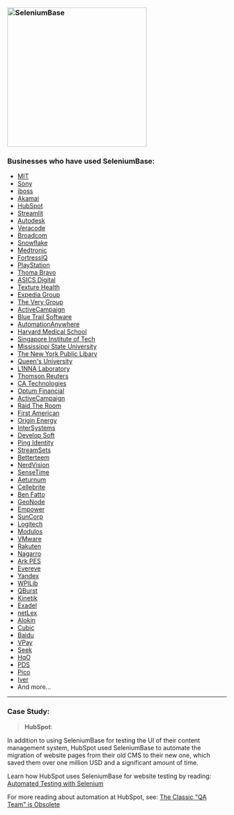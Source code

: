 <!-- SeleniumBase Docs -->

<h3 align="left"><img src="https://seleniumbase.github.io/cdn/img/sb_logo_b.png" alt="SeleniumBase" width="320" /></h3>

### Businesses who have used SeleniumBase:

* [MIT](https://web.mit.edu/)
* [Sony](https://www.sony.com/)
* [iboss](https://www.iboss.com/)
* [Akamai](https://www.akamai.com/)
* [HubSpot](https://www.hubspot.com/)
* [Streamlit](https://streamlit.io/)
* [Autodesk](https://www.autodesk.com/)
* [Veracode](https://www.veracode.com/)
* [Broadcom](https://www.broadcom.com/)
* [Snowflake](https://www.snowflake.com/)
* [Medtronic](https://www.medtronic.com/)
* [FortressIQ](https://www.fortressiq.com/)
* [PlayStation](https://www.playstation.com/)
* [Thoma Bravo](https://www.thomabravo.com/)
* [ASICS Digital](https://www.asicsdigital.com/)
* [Texture Health](https://www.texturehealth.com/)
* [Expedia Group](https://lifeatexpediagroup.com/)
* [The Very Group](https://www.theverygroup.com/)
* [ActiveCampaign](https://www.activecampaign.com/)
* [Blue Trail Software](https://www.bluetrail.software/)
* [AutomationAnywhere](https://www.automationanywhere.com/)
* [Harvard Medical School](https://hms.harvard.edu/)
* [Singapore Institute of Tech](https://www.singaporetech.edu.sg)
* [Mississippi State University](https://www.msstate.edu/)
* [The New York Public Libary](https://www.nypl.org/)
* [Queen's University](https://www.queensu.ca/)
* [L1NNA Laboratory](https://l1nna.com/)
* [Thomson Reuters](https://www.thomsonreuters.com/)
* [CA Technologies](https://tinyurl.com/ca-technologies)
* [Optum Financial](https://www.optum.com/financial-services.html)
* [ActiveCampaign](https://www.activecampaign.com/)
* [Raid The Room](https://raidtheroom.com/)
* [First American](https://www.firstam.com/)
* [Origin Energy](https://www.originenergy.com.au/)
* [InterSystems](https://www.intersystems.com/)
* [Develop Soft](https://www.developsoft.com/)
* [Ping Identity](https://www.pingidentity.com/)
* [StreamSets](https://streamsets.com/)
* [Betterteem](https://www.betterteem.com/)
* [NerdVision](https://www.nerd.vision/)
* [SenseTime](https://www.sensetime.com/en)
* [Aeturnum](https://aeturnum.com/)
* [Cellebrite](https://www.cellebrite.com/en/home/)
* [Ben Fatto](http://www.benfatto.net.br)
* [GeoNode](http://geonode.org/)
* [Empower](https://empower.me/)
* [SunCorp](https://www.suncorpgroup.com.au/)
* [Logitech](https://www.logitech.com/)
* [Modulos](https://www.modulos.ai/)
* [VMware](https://www.vmware.com/)
* [Rakuten](https://global.rakuten.com/corp/about/)
* [Nagarro](https://www.nagarro.com/en)
* [Ark PES](https://www.arkpes.com/)
* [Evereve](https://evereve.com/)
* [Yandex](https://yandex.ru/)
* [WPILib](https://wpilib.org/)
* [QBurst](https://www.qburst.com/)
* [Kinetik](https://kinetik.care/)
* [Exadel](https://exadel.com/)
* [netLex](https://netlex.io/en/)
* [Alokin](https://alokin.in/)
* [Cubic](https://www.cubic.com/)
* [Baidu](https://www.baidu.com/)
* [VPay](https://www.vpayusa.com/)
* [Seek](https://www.seek.com.au/)
* [HqO](https://www.hqo.co/)
* [PDS](https://www.pdsinc.com/)
* [Pico](https://trypico.com/)
* [Iver](https://www.iver.com/)
* And more...

--------

### Case Study:

> **HubSpot**:

In addition to using SeleniumBase for testing the UI of their content management system, HubSpot used SeleniumBase to automate the migration of website pages from their old CMS to their new one, which saved them over one million USD and a significant amount of time.

Learn how HubSpot uses SeleniumBase for website testing by reading: [Automated Testing with Selenium](https://dev.hubspot.com/blog/bid/88880/Automated-Integration-Testing-with-Selenium-at-HubSpot#hs_cos_wrapper_name)

For more reading about automation at HubSpot, see: [The Classic "QA Team" is Obsolete](https://product.hubspot.com/blog/the-classic-qa-team-is-obsolete#hs_cos_wrapper_name)
